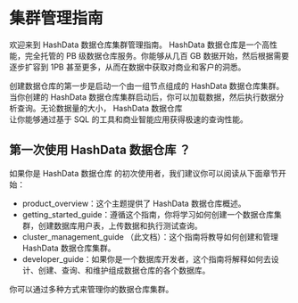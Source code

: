 # 集群管理指南

欢迎来到 HashData 数据仓库集群管理指南。 HashData 数据仓库是一个高性能，完全托管的 PB 级数据仓库服务。你能够从几百 GB 数据开始，然后根据需要逐步扩容到 1PB 甚至更多，从而在数据中获取对商业和客户的洞悉。

创建数据仓库的第一步是启动一个由一组节点组成的  HashData 数据仓库集群。当你创建的  HashData 数据仓库集群启动后，你可以加载数据，然后执行数据分析查询。无论数据量的大小， HashData 数据仓库  
让你能够通过基于 SQL 的工具和商业智能应用获得极速的查询性能。

## 第一次使用  HashData 数据仓库 ？

如果你是  HashData 数据仓库 的初次使用者，我们建议你可以阅读从下面章节开始：

* product\_overview：这个主题提供了  HashData 数据仓库概述。
* getting\_started\_guide：遵循这个指南，你将学习如何创建一个数据仓库集群，创建数据库用户表，上传数据和执行测试查询。
* cluster\_management\_guide （此文档）：这个指南将教导如何创建和管理
   HashData 数据仓库集群。
* developer\_guide：如果你是一个数据库开发者，这个指南将解释如何去设计、创建、查询、和维护组成数据仓库的各个数据库。

你可以通过多种方式来管理你的数据仓库集群。
